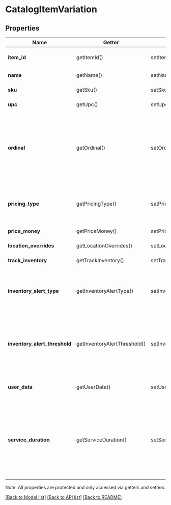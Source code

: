 # CatalogItemVariation

## Properties
Name | Getter | Setter | Type | Description | Notes
------------ | ------------- | ------------- | ------------- | ------------- | -------------
**item_id** | getItemId() | setItemId($value) | **string** | The ID of the [CatalogItem](#type-catalogitem) associated with this item variation. Searchable. | [optional] 
**name** | getName() | setName($value) | **string** | The item variation&#39;s name. Searchable. | [optional] 
**sku** | getSku() | setSku($value) | **string** | The item variation&#39;s SKU, if any. Searchable. | [optional] 
**upc** | getUpc() | setUpc($value) | **string** | The item variation&#39;s UPC, if any. Searchable. | [optional] 
**ordinal** | getOrdinal() | setOrdinal($value) | **int** | The order in which this item variation should be displayed. This value is read-only. On writes, the ordinal for each item variation within a parent [CatalogItem](#type-catalogitem) is set according to the item variations&#39;s position. On reads, the value is not guaranteed to be sequential or unique. | [optional] 
**pricing_type** | getPricingType() | setPricingType($value) | **string** | Indicates whether the item variation&#39;s price is fixed or determined at the time of sale. See [CatalogPricingType](#type-catalogpricingtype) for all possible values. | [optional] 
**price_money** | getPriceMoney() | setPriceMoney($value) | [**\SquareConnect\Model\Money**](Money.md) | The item variation&#39;s price, if fixed pricing is used. | [optional] 
**location_overrides** | getLocationOverrides() | setLocationOverrides($value) | [**\SquareConnect\Model\ItemVariationLocationOverrides[]**](ItemVariationLocationOverrides.md) | Per-[location](#type-location) price and inventory overrides. | [optional] 
**track_inventory** | getTrackInventory() | setTrackInventory($value) | **bool** | If &#x60;true&#x60;, inventory tracking is active for the variation. | [optional] 
**inventory_alert_type** | getInventoryAlertType() | setInventoryAlertType($value) | **string** | Indicates whether the item variation displays an alert when its inventory quantity is less than or equal to its &#x60;inventory_alert_threshold&#x60;. See [InventoryAlertType](#type-inventoryalerttype) for all possible values. | [optional] 
**inventory_alert_threshold** | getInventoryAlertThreshold() | setInventoryAlertThreshold($value) | **int** | If the inventory quantity for the variation is less than or equal to this value and &#x60;inventory_alert_type&#x60; is &#x60;LOW_QUANTITY&#x60;, the variation displays an alert in the merchant dashboard.  This value is always an integer. | [optional] 
**user_data** | getUserData() | setUserData($value) | **string** | Arbitrary user metadata to associate with the item variation. Cannot exceed 255 characters. Searchable. | [optional] 
**service_duration** | getServiceDuration() | setServiceDuration($value) | **int** | If the [CatalogItem](#type-catalogitem) that owns this item variation is of type &#x60;APPOINTMENTS_SERVICE&#x60;, then this is the duration of the service in milliseconds. For example, a 30 minute appointment would have the value &#x60;1800000&#x60;, which is equal to 30 (minutes) * 60 (seconds per minute) * 1000 (milliseconds per second). | [optional] 

Note: All properties are protected and only accessed via getters and setters.

[[Back to Model list]](../../README.md#documentation-for-models) [[Back to API list]](../../README.md#documentation-for-api-endpoints) [[Back to README]](../../README.md)

